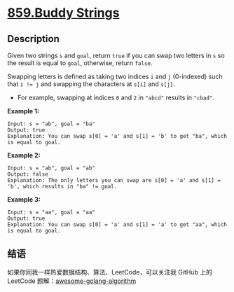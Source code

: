 # [859.Buddy Strings][title]

## Description
Given two strings `s` and `goal`, return `true` if you can swap two letters in `s` so the result is equal to `goal`, otherwise, return `false`.

Swapping letters is defined as taking two indices `i` and `j` (0-indexed) such that `i != j` and swapping the characters at `s[i]` and `s[j]`.

- For example, swapping at indices `0` and `2` in `"abcd"` results in `"cbad"`.

**Example 1:**

```
Input: s = "ab", goal = "ba"
Output: true
Explanation: You can swap s[0] = 'a' and s[1] = 'b' to get "ba", which is equal to goal.
```

**Example 2:**

```
Input: s = "ab", goal = "ab"
Output: false
Explanation: The only letters you can swap are s[0] = 'a' and s[1] = 'b', which results in "ba" != goal.
```

**Example 3:**

```
Input: s = "aa", goal = "aa"
Output: true
Explanation: You can swap s[0] = 'a' and s[1] = 'a' to get "aa", which is equal to goal.
```

## 结语

如果你同我一样热爱数据结构、算法、LeetCode，可以关注我 GitHub 上的 LeetCode 题解：[awesome-golang-algorithm][me]

[title]: https://leetcode.com/problems/buddy-strings/
[me]: https://github.com/kylesliu/awesome-golang-algorithm
